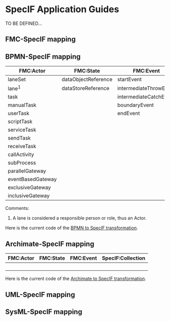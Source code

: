 # SpecIF Application Guides

TO BE DEFINED...

## FMC-SpecIF mapping

## BPMN-SpecIF mapping

| FMC:Actor | FMC:State | FMC:Event | SpecIF:Collection |
| --- | --- | --- | --- |
| laneSet | dataObjectReference | startEvent |  |
| lane<sup>1</sup> | dataStoreReference | intermediateThrowEvent |  |
| task |  | intermediateCatchEvent |  |
| manualTask |  | boundaryEvent |  |
| userTask |  | endEvent |  |
| scriptTask |  |  |  |
| serviceTask |  |  |  |
| sendTask |  |  |  |
| receiveTask |  |  |  |
| callActivity |  |  |  |
| subProcess |  |  |  |
| parallelGateway |  |  |  |
| eventBasedGateway |  |  |  |
| exclusiveGateway |  |  |  |
| inclusiveGateway |  |  |  |

Comments:
1. A lane is considered a responsible person or role, thus an Actor.


Here is the current code of the [BPMN to SpecIF transformation](https://github.com/GfSE/BPMN-SpecIF-Bridge/blob/master/source/js/BPMN2SpecIF.js).

## Archimate-SpecIF mapping

| FMC:Actor | FMC:State | FMC:Event | SpecIF:Collection |
| --- | --- | --- | --- |
|  |  |  |  |
|  |  |  |  |
|  |  |  |  |
|  |  |  |  |

Here is the current code of the [Archimate to SpecIF transformation](https://github.com/GfSE/Archimate-SpecIF-Bridge/blob/master/source/js/archimate2SpecIF.js).

## UML-SpecIF mapping

## SysML-SpecIF mapping
